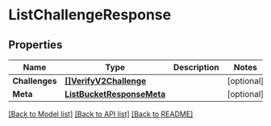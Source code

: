 # ListChallengeResponse

## Properties

Name | Type | Description | Notes
------------ | ------------- | ------------- | -------------
**Challenges** | [**[]VerifyV2Challenge**](VerifyV2Challenge.md) |  |[optional] 
**Meta** | [**ListBucketResponseMeta**](ListBucketResponseMeta.md) |  |[optional] 

[[Back to Model list]](../README.md#documentation-for-models) [[Back to API list]](../README.md#documentation-for-api-endpoints) [[Back to README]](../README.md)


